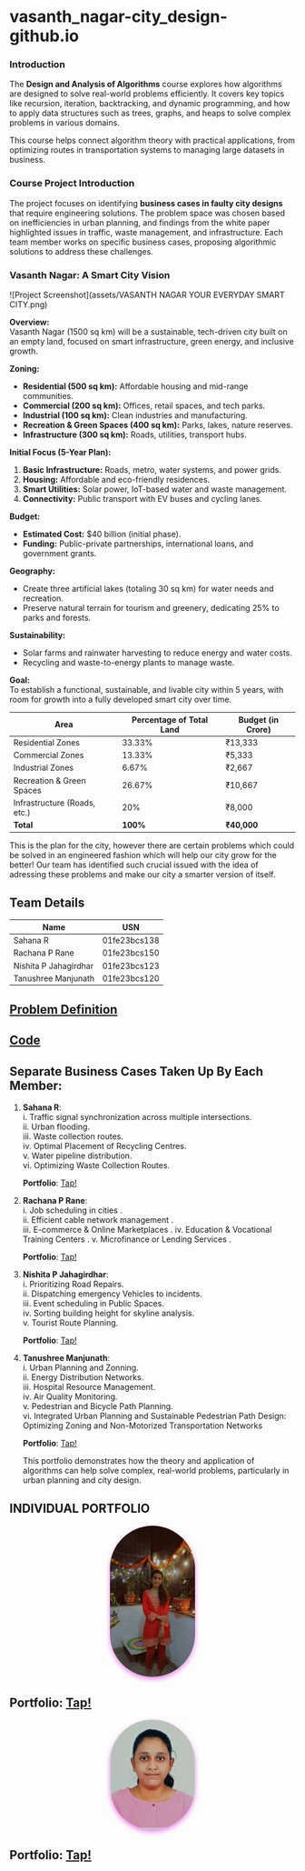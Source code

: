 # vasanth_nagar-city_design-github.io
### Introduction

The **Design and Analysis of Algorithms** course explores how algorithms are designed to solve real-world problems efficiently. It covers key topics like recursion, iteration, backtracking, and dynamic programming, and how to apply data structures such as trees, graphs, and heaps to solve complex problems in various domains.

This course helps connect algorithm theory with practical applications, from optimizing routes in transportation systems to managing large datasets in business.

### Course Project Introduction

The project focuses on identifying **business cases in faulty city designs** that require engineering solutions. The problem space was chosen based on inefficiencies in urban planning, and findings from the white paper highlighted issues in traffic, waste management, and infrastructure. Each team member works on specific business cases, proposing algorithmic solutions to address these challenges.



### **Vasanth Nagar: A Smart City Vision**  

![Project Screenshot](assets/VASANTH NAGAR YOUR EVERYDAY SMART CITY.png)

**Overview:**  
Vasanth Nagar (1500 sq km) will be a sustainable, tech-driven city built on an empty land, focused on smart infrastructure, green energy, and inclusive growth.  

**Zoning:**  
- **Residential (500 sq km):** Affordable housing and mid-range communities.  
- **Commercial (200 sq km):** Offices, retail spaces, and tech parks.  
- **Industrial (100 sq km):** Clean industries and manufacturing.  
- **Recreation & Green Spaces (400 sq km):** Parks, lakes, nature reserves.  
- **Infrastructure (300 sq km):** Roads, utilities, transport hubs.  

**Initial Focus (5-Year Plan):**  
1. **Basic Infrastructure:** Roads, metro, water systems, and power grids.  
2. **Housing:** Affordable and eco-friendly residences.  
3. **Smart Utilities:** Solar power, IoT-based water and waste management.  
4. **Connectivity:** Public transport with EV buses and cycling lanes.  

**Budget:**  
- **Estimated Cost:** $40 billion (initial phase).  
- **Funding:** Public-private partnerships, international loans, and government grants.  

**Geography:**  
- Create three artificial lakes (totaling 30 sq km) for water needs and recreation.  
- Preserve natural terrain for tourism and greenery, dedicating 25% to parks and forests.  

**Sustainability:**  
- Solar farms and rainwater harvesting to reduce energy and water costs.  
- Recycling and waste-to-energy plants to manage waste.  

**Goal:**  
To establish a functional, sustainable, and livable city within 5 years, with room for growth into a fully developed smart city over time.  


| Area                        | Percentage of Total Land | Budget (in Crore) |
|-----------------------------|--------------------------|-------------------|
| Residential Zones            | 33.33%                   | ₹13,333           |
| Commercial Zones             | 13.33%                   | ₹5,333            |
| Industrial Zones             | 6.67%                    | ₹2,667            |
| Recreation & Green Spaces    | 26.67%                   | ₹10,667           |
| Infrastructure (Roads, etc.) | 20%                      | ₹8,000            |
| **Total**                    | **100%**                 | **₹40,000**       |


This is the plan for the city, however there are certain problems which could be solved in an engineered fashion which will help our city grow for the better!
Our team has identified such crucial issued with the idea of adressing these problems and make our city a smarter version of itself.

## Team Details

| **Name**                 | **USN**          |
|--------------------------|------------------|
| Sahana R                | 01fe23bcs138     |
| Rachana P Rane          | 01fe23bcs150     |
| Nishita P Jahagirdhar   | 01fe23bcs123     |
| Tanushree Manjunath     | 01fe23bcs120     |


## [Problem Definition](Problem_Definition.md)
## [Code]()

## Separate Business Cases Taken Up By Each Member:

1. **Sahana R**:  
   i.   Traffic signal synchronization across multiple intersections.  
   ii.  Urban flooding.  
   iii. Waste collection routes.  
   iv.  Optimal Placement of Recycling Centres.  
   v.   Water pipeline distribution.                                                                                                                               
   vi. Optimizing Waste Collection Routes.
   
   **Portfolio**: [Tap!](https://sahana8866.github.io/rsahana.github.io/)


3. **Rachana P Rane**:  
   i.   Job scheduling in cities .  
   ii.   Efficient cable network management .  
   iii.   E-commerce & Online Marketplaces  . 
   iv.  Education & Vocational Training Centers  .
   v.   Microfinance or Lending Services  .
   
   **Portfolio**: [Tap!](https://rachanarane25.github.io/portfolio.github.io/)
   

5. **Nishita P Jahagirdhar**:  
   i. Prioritizing Road Repairs.  
ii. Dispatching emergency Vehicles to incidents.  
iii. Event scheduling in Public Spaces.  
iv. Sorting building height for skyline analysis.  
v. Tourist Route Planning.  
   
   **Portfolio**: [Tap!](https://nishita-jahagirdar.github.io/Nishita.github.io/)

6. **Tanushree Manjunath**:  
   i. Urban Planning and Zonning.  
   ii. Energy Distribution Networks.  
   iii. Hospital Resource Management.  
   iv. Air Quality Monitoring.  
   v. Pedestrian and Bicycle Path Planning.<br>
   vi. Integrated Urban Planning and Sustainable Pedestrian Path Design: Optimizing Zoning and Non-Motorized Transportation Networks

   **Portfolio**: [Tap!](https://01fe23bcs120.github.io/)

   This portfolio demonstrates how the theory and application of algorithms can help solve complex, real-world problems, particularly in urban planning and city design.


## INDIVIDUAL PORTFOLIO

<div style="text-align: center;">
  <img src="nishita.jpg" alt="My Photo" title="nishita" style="width: 150px; border-radius: 100px; box-shadow: 0px 4px 8px rgba(238, 130, 238, 1);">
</div>

 ## **Portfolio**: [Tap!](https://nishita-jahagirdar.github.io/Nishita.github.io/)

<div style="text-align: center;">
  <img src="tanushree.jpg" alt="My Photo" title="tanushree" style="width: 150px; border-radius: 100px; box-shadow: 0px 4px 8px rgba(238, 130, 238, 1);">
</div>

  ## **Portfolio**: [Tap!](https://01fe23bcs120.github.io/)



